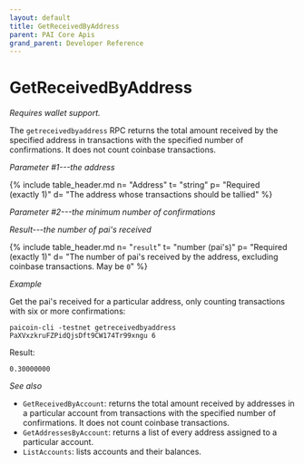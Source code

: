 ```yaml
---
layout: default
title: GetReceivedByAddress
parent: PAI Core Apis
grand_parent: Developer Reference
---
```


GetReceivedByAddress
========================

*Requires wallet support.*

The `getreceivedbyaddress` RPC returns the total amount received by the specified address in transactions with the specified number of confirmations. It does not count coinbase transactions.

*Parameter #1---the address*

{% include table_header.md
  n= "Address"
  t= "string"
  p= "Required<br>(exactly 1)"
  d= "The address whose transactions should be tallied"
%}

*Parameter #2---the minimum number of confirmations*

*Result---the number of pai's received*

{% include table_header.md
  n= "`result`"
  t= "number (pai's)"
  p= "Required<br>(exactly 1)"
  d= "The number of pai's received by the address, excluding coinbase transactions.  May be `0`"
%}

*Example*

Get the pai's received for a particular address, only counting
transactions with six or more confirmations:

```
paicoin-cli -testnet getreceivedbyaddress PaXVxzkruFZPidQjsDft9CW174Tr99xngu 6
```

Result:

```
0.30000000
```

*See also*

* `GetReceivedByAccount`: returns the total amount received by addresses in a particular account from transactions with the specified number of confirmations. It does not count coinbase transactions.
* `GetAddressesByAccount`: returns a list of every address assigned to a particular account.
* `ListAccounts`: lists accounts and their balances.
